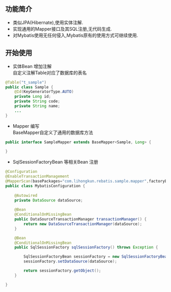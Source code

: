 ## 功能简介
- 类似JPA(Hibernate),使用实体注解.
- 实现通用的Mapper接口及其SQL注册,无代码生成.
- 对Mybatis使用无任何侵入,Mybatis原有的使用方式可继续使用.

## 开始使用
- 实体Bean 增加注解    
自定义注解Table对应了数据库的表名
```java
@Table("t_sample")
public class Sample {
	@Id(KeyGeneratorType.AUTO)
	private Long id;
	private String code;
	private String name;
	...
}
```

- Mapper 编写   
BaseMapper自定义了通用的数据库方法
```java
public interface SampleMapper extends BaseMapper<Sample, Long> {
	
}
```

- SqlSessionFactoryBean 等相关Bean 注册 
```java
@Configuration
@EnableTransactionManagement
@MapperScan(basePackages="com.lihongkun.rebatis.sample.mapper",factoryBean=RebatisMapperFactoryBean.class)
public class MybatisConfiguration {
    
	@Autowired
	private DataSource dataSource;
	
	@Bean
	@ConditionalOnMissingBean
	public DataSourceTransactionManager transactionManager() {
		return new DataSourceTransactionManager(dataSource);
	}

	@Bean
	@ConditionalOnMissingBean
	public SqlSessionFactory sqlSessionFactory() throws Exception {

		SqlSessionFactoryBean sessionFactory = new SqlSessionFactoryBean();
		sessionFactory.setDataSource(dataSource);

		return sessionFactory.getObject();
	}

}
```
